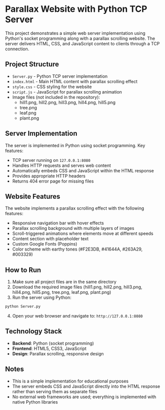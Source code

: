 # Parallax Website with Python TCP Server

This project demonstrates a simple web server implementation using Python's socket programming along with a parallax scrolling website. The server delivers HTML, CSS, and JavaScript content to clients through a TCP connection.

## Project Structure

- `Server.py` - Python TCP server implementation
- `index.html` - Main HTML content with parallax scrolling effect
- `style.css` - CSS styling for the website
- `script.js` - JavaScript for parallax scrolling animation
- Image files (not included in the repository):
  - hill1.png, hill2.png, hill3.png, hill4.png, hill5.png
  - tree.png
  - leaf.png
  - plant.png

## Server Implementation

The server is implemented in Python using socket programming. Key features:

- TCP server running on `127.0.0.1:8080`
- Handles HTTP requests and serves web content
- Automatically embeds CSS and JavaScript within the HTML response
- Provides appropriate HTTP headers
- Returns 404 error page for missing files

## Website Features

The website implements a parallax scrolling effect with the following features:

- Responsive navigation bar with hover effects
- Parallax scrolling background with multiple layers of images
- Scroll-triggered animations where elements move at different speeds
- Content section with placeholder text
- Custom Google Fonts (Poppins)
- Color scheme with earthy tones (#F2E3DB, #41644A, #263A29, #003329)

## How to Run

1. Make sure all project files are in the same directory
2. Download the required image files (hill1.png, hill2.png, hill3.png, hill4.png, hill5.png, tree.png, leaf.png, plant.png)
3. Run the server using Python:

```bash
python Server.py
```

4. Open your web browser and navigate to: `http://127.0.0.1:8080`

## Technology Stack

- **Backend**: Python (socket programming)
- **Frontend**: HTML5, CSS3, JavaScript
- **Design**: Parallax scrolling, responsive design

## Notes

- This is a simple implementation for educational purposes
- The server embeds CSS and JavaScript directly into the HTML response rather than serving them as separate files
- No external web frameworks are used; everything is implemented with native Python libraries
